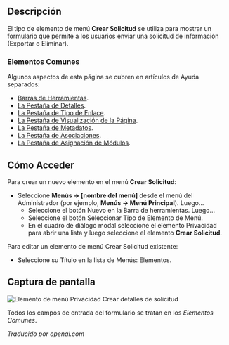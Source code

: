 <!-- Filename: Help4.x:Menu_Item:_Create_Request  / Display title: Élément du Menu : Créer une Demande -->

## Descripción

El tipo de elemento de menú **Crear Solicitud** se utiliza para mostrar un formulario que permite a los usuarios enviar una solicitud de información (Exportar o Eliminar).

### Elementos Comunes

Algunos aspectos de esta página se cubren en artículos de Ayuda separados:

* [Barras de Herramientas](jdocmanual?article=help/common-elements/toolbars).
* [La Pestaña de Detalles](jdocmanual?article=help/menu-items-common/menu-item-details).
* [La Pestaña de Tipo de Enlace](jdocmanual?article=help/menu-items-common/menu-item-link-type).
* [La Pestaña de Visualización de la Página](jdocmanual?article=help/menu-items-common/menu-item-page-display).
* [La Pestaña de Metadatos](jdocmanual?article=help/menu-items-common/menu-item-metadata).
* [La Pestaña de Asociaciones](jdocmanual?article=help/common-elements/edit-associations).
* [La Pestaña de Asignación de Módulos](jdocmanual?article=help/menu-items-common/menu-item-module-assignment).

## Cómo Acceder

Para crear un nuevo elemento en el menú **Crear Solicitud**:

- Seleccione **Menús → \[nombre del menú\]** desde el menú del Administrador
  (por ejemplo, **Menús → Menú Principal**). Luego...
  - Seleccione el botón Nuevo en la Barra de herramientas. Luego...
  - Seleccione el botón Seleccionar Tipo de Elemento de Menú.
  - En el cuadro de diálogo modal seleccione el elemento Privacidad para abrir una lista y luego
    seleccione el elemento **Crear Solicitud**.

Para editar un elemento de menú Crear Solicitud existente:

- Seleccione su Título en la lista de Menús: Elementos.

## Captura de pantalla

![Elemento de menú Privacidad Crear detalles de solicitud](../../../es/images/menu-items/privacy-create-request-details-tab.png)

Todos los campos de entrada del formulario se tratan en los *Elementos Comunes*.

*Traducido por openai.com*

